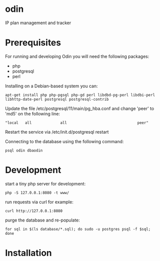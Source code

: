 # odin
IP plan management and tracker

# Prerequisites
For running and developing Odin you will need the following packages:
 - php
 - postgresql
 - perl

Installing on a Debian-based system you can:
```
apt-get install php php-pgsql php-gd perl libdbd-pg-perl libdbi-perl libhttp-date-perl postgresql postgresql-contrib
```

Update the file /etc/postgresql/11/main/pg_hba.conf and change 'peer' to 'md5' on the following line:
```
"local   all             all                                peer"
```

Restart the service via /etc/init.d/postgresql restart

Connecting to the database using the following command:
```
psql odin dbaodin
```

# Development
start a tiny php server for development:
```
php -S 127.0.0.1:8080 -t www/
```

run requests via curl for example:
```
curl http://127.0.0.1:8080
```

purge the database and re-populate:
```
for sql in $(ls database/*.sql); do sudo -u postgres psql -f $sql; done
```

# Installation

